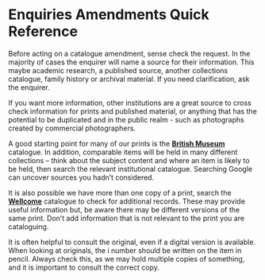 # Enquiries Amendments Quick Reference

Before acting on a catalogue amendment, sense check the request. In the majority of cases the enquirer will name a source for their information. This maybe academic research, a published source, another collections catalogue, family history or archival material. If you need clarification, ask the enquirer.

If you want more information, other institutions are a great source to cross check information for prints and published material, or anything that has the potential to be duplicated and in the public realm - such as photographs created by commercial photographers.

A good starting point for many of our prints is the [**British Museum**](https://www.britishmuseum.org/collection) catalogue. In addition, comparable items will be held in many different collections – think about the subject content and where an item is likely to be held, then search the relevant institutional catalogue. Searching Google can uncover sources you hadn’t considered.

It is also possible we have more than one copy of a print, search the [**Wellcome**](https://wellcomecollection.org/collections) catalogue to check for additional records. These may provide useful information but, be aware there may be different versions of the same print. Don’t add information that is not relevant to the print you are cataloguing.

It is often helpful to consult the original, even if a digital version is available. When looking at originals, the i number should be written on the item in pencil. Always check this, as we may hold multiple copies of something, and it is important to consult the correct copy.
